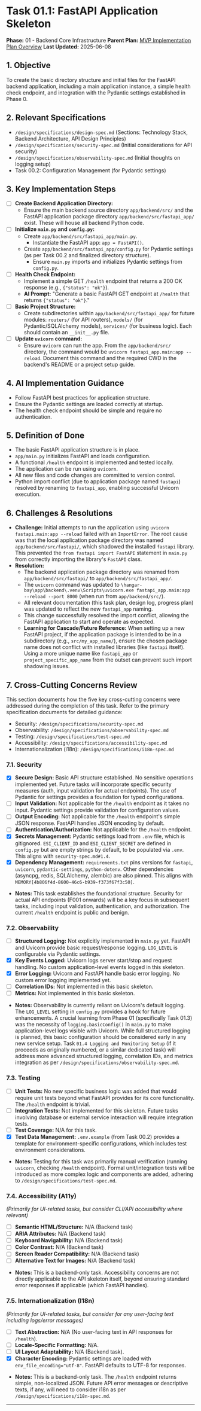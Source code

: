 # Task 01.1: FastAPI Application Skeleton

**Phase:** 01 - Backend Core Infrastructure
**Parent Plan:** [MVP Implementation Plan Overview](../00-mvp-implementation-plan-overview.md)
**Last Updated:** 2025-06-08

## 1. Objective

To create the basic directory structure and initial files for the FastAPI backend application, including a main application instance, a simple health check endpoint, and integration with the Pydantic settings established in Phase 0.

## 2. Relevant Specifications

*   `/design/specifications/design-spec.md` (Sections: Technology Stack, Backend Architecture, API Design Principles)
*   `/design/specifications/security-spec.md` (Initial considerations for API security)
*   `/design/specifications/observability-spec.md` (Initial thoughts on logging setup)
*   Task 00.2: Configuration Management (for Pydantic settings)

## 3. Key Implementation Steps

*   [ ] **Create Backend Application Directory:**
    *   Ensure the main backend source directory `app/backend/src/` and the FastAPI application package directory `app/backend/src/fastapi_app/` exist. These will house all backend Python code.
*   [ ] **Initialize `main.py` and `config.py`:**
    *   Create `app/backend/src/fastapi_app/main.py`.
        *   Instantiate the FastAPI app: `app = FastAPI()`.
    *   Create `app/backend/src/fastapi_app/config.py` for Pydantic settings (as per Task 00.2 and finalized directory structure).
        *   Ensure `main.py` imports and initializes Pydantic settings from `config.py`.
*   [ ] **Health Check Endpoint:**
    *   Implement a simple GET `/health` endpoint that returns a 200 OK response (e.g., `{"status": "ok"}`).
    *   **AI Prompt:** "Generate a basic FastAPI GET endpoint at `/health` that returns `{"status": "ok"}`."
*   [ ] **Basic Project Structure:**
    *   Create subdirectories within `app/backend/src/fastapi_app/` for future modules: `routers/` (for API routers), `models/` (for Pydantic/SQLAlchemy models), `services/` (for business logic). Each should contain an `__init__.py` file.
*   [ ] **Update `uvicorn` command:**
    *   Ensure `uvicorn` can run the app. From the `app/backend/src/` directory, the command would be `uvicorn fastapi_app.main:app --reload`. Document this command and the required CWD in the backend's README or a project setup guide.

## 4. AI Implementation Guidance

*   Follow FastAPI best practices for application structure.
*   Ensure the Pydantic settings are loaded correctly at startup.
*   The health check endpoint should be simple and require no authentication.

## 5. Definition of Done

*   The basic FastAPI application structure is in place.
*   `app/main.py` initializes FastAPI and loads configuration.
*   A functional `/health` endpoint is implemented and tested locally.
*   The application can be run using `uvicorn`.
*   All new files and code changes are committed to version control.
*   Python import conflict (due to application package named `fastapi`) resolved by renaming to `fastapi_app`, enabling successful Uvicorn execution.

## 6. Challenges & Resolutions

*   **Challenge:** Initial attempts to run the application using `uvicorn fastapi.main:app --reload` failed with an `ImportError`. The root cause was that the local application package directory was named `app/backend/src/fastapi/`, which shadowed the installed `fastapi` library. This prevented the `from fastapi import FastAPI` statement in `main.py` from correctly importing the library's `FastAPI` class.
*   **Resolution:**
    *   The backend application package directory was renamed from `app/backend/src/fastapi/` to `app/backend/src/fastapi_app/`.
    *   The `uvicorn` command was updated to `\hangar-bay\app\backend\.venv\Scripts\uvicorn.exe fastapi_app.main:app --reload --port 8000` (when run from `app/backend/src/`).
    *   All relevant documentation (this task plan, design log, progress plan) was updated to reflect the new `fastapi_app` naming.
    *   This change successfully resolved the import conflict, allowing the FastAPI application to start and operate as expected.
    *   **Learning for Cascade/Future Reference:** When setting up a new FastAPI project, if the application package is intended to be in a subdirectory (e.g., `src/my_app_name/`), ensure the chosen package name does not conflict with installed libraries (like `fastapi` itself). Using a more unique name like `fastapi_app` or `project_specific_app_name` from the outset can prevent such import shadowing issues.

## 7. Cross-Cutting Concerns Review

This section documents how the five key cross-cutting concerns were addressed during the completion of this task. Refer to the primary specification documents for detailed guidance:
*   Security: `/design/specifications/security-spec.md`
*   Observability: `/design/specifications/observability-spec.md`
*   Testing: `/design/specifications/test-spec.md`
*   Accessibility: `/design/specifications/accessibility-spec.md`
*   Internationalization (i18n): `/design/specifications/i18n-spec.md`

### 7.1. Security
*   [x] **Secure Design:** Basic API structure established. No sensitive operations implemented yet. Future tasks will incorporate specific security measures (auth, input validation for actual endpoints). The use of Pydantic for settings provides a foundation for typed configurations.
*   [ ] **Input Validation:** Not applicable for the `/health` endpoint as it takes no input. Pydantic settings provide validation for configuration values.
*   [ ] **Output Encoding:** Not applicable for the `/health` endpoint's simple JSON response. FastAPI handles JSON encoding by default.
*   [ ] **Authentication/Authorization:** Not applicable for the `/health` endpoint.
*   [x] **Secrets Management:** Pydantic settings load from `.env` file, which is gitignored. `ESI_CLIENT_ID` and `ESI_CLIENT_SECRET` are defined in `config.py` but are empty strings by default, to be populated via `.env`. This aligns with `security-spec.md#1.4`.
*   [x] **Dependency Management:** `requirements.txt` pins versions for `fastapi`, `uvicorn`, `pydantic-settings`, `python-dotenv`. Other dependencies (asyncpg, redis, SQLAlchemy, alembic) are also pinned. This aligns with `MEMORY[4b806f4d-8600-46c6-b939-f373f67f3c50]`.
*   **Notes:** This task establishes the foundational structure. Security for actual API endpoints (F001 onwards) will be a key focus in subsequent tasks, including input validation, authentication, and authorization. The current `/health` endpoint is public and benign.

### 7.2. Observability
*   [ ] **Structured Logging:** Not explicitly implemented in `main.py` yet. FastAPI and Uvicorn provide basic request/response logging. `LOG_LEVEL` is configurable via Pydantic settings.
*   [x] **Key Events Logged:** Uvicorn logs server start/stop and request handling. No custom application-level events logged in this skeleton.
*   [x] **Error Logging:** Uvicorn and FastAPI handle basic error logging. No custom error logging implemented yet.
*   [ ] **Correlation IDs:** Not implemented in this basic skeleton.
*   [ ] **Metrics:** Not implemented in this basic skeleton.
*   **Notes:** Observability is currently reliant on Uvicorn's default logging. The `LOG_LEVEL` setting in `config.py` provides a hook for future enhancements. A crucial learning from Phase 01 (specifically Task 01.3) was the necessity of `logging.basicConfig()` in `main.py` to make application-level logs visible with Uvicorn. While full structured logging is planned, this basic configuration should be considered early in any new service setup. Task `01.4 Logging and Monitoring Setup` (if it proceeds as originally numbered, or a similar dedicated task) will address more advanced structured logging, correlation IDs, and metrics integration as per `/design/specifications/observability-spec.md`.

### 7.3. Testing
*   [ ] **Unit Tests:** No new specific business logic was added that would require unit tests beyond what FastAPI provides for its core functionality. The `/health` endpoint is trivial.
*   [ ] **Integration Tests:** Not implemented for this skeleton. Future tasks involving database or external service interaction will require integration tests.
*   [ ] **Test Coverage:** N/A for this task.
*   [x] **Test Data Management:** `.env.example` (from Task 00.2) provides a template for environment-specific configurations, which includes test environment considerations.
*   **Notes:** Testing for this task was primarily manual verification (running `uvicorn`, checking `/health` endpoint). Formal unit/integration tests will be introduced as more complex logic and components are added, adhering to `/design/specifications/test-spec.md`.

### 7.4. Accessibility (A11y)
*(Primarily for UI-related tasks, but consider CLI/API accessibility where relevant)*
*   [ ] **Semantic HTML/Structure:** N/A (Backend task)
*   [ ] **ARIA Attributes:** N/A (Backend task)
*   [ ] **Keyboard Navigability:** N/A (Backend task)
*   [ ] **Color Contrast:** N/A (Backend task)
*   [ ] **Screen Reader Compatibility:** N/A (Backend task)
*   [ ] **Alternative Text for Images:** N/A (Backend task)
*   **Notes:** This is a backend-only task. Accessibility concerns are not directly applicable to the API skeleton itself, beyond ensuring standard error responses if applicable (which FastAPI handles).

### 7.5. Internationalization (I18n)
*(Primarily for UI-related tasks, but consider for any user-facing text including logs/error messages)*
*   [ ] **Text Abstraction:** N/A (No user-facing text in API responses for `/health`).
*   [ ] **Locale-Specific Formatting:** N/A.
*   [ ] **UI Layout Adaptability:** N/A (Backend task).
*   [x] **Character Encoding:** Pydantic settings are loaded with `env_file_encoding="utf-8"`. FastAPI defaults to UTF-8 for responses.
*   **Notes:** This is a backend-only task. The `/health` endpoint returns simple, non-localized JSON. Future API error messages or descriptive texts, if any, will need to consider i18n as per `/design/specifications/i18n-spec.md`.

---
<!-- This section should be placed before any final "Task Completion Checklist" or similar concluding remarks. -->
